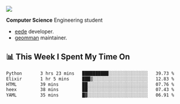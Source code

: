 ![](https://komarev.com/ghpvc/?username=brauliorivas&color=green)

**Computer Science** Engineering student

- [eede](https://github.com/key4hep/eede) developer.
- [geomman](https://www.freshports.org/sysutils/geomman) maintainer.

## 📊 This Week I Spent My Time On

<!--START_SECTION:waka-->

```txt
Python       3 hrs 23 mins   ██████████░░░░░░░░░░░░░░░   39.73 %
Elixir       1 hr 5 mins     ███▒░░░░░░░░░░░░░░░░░░░░░   12.83 %
HTML         39 mins         ██░░░░░░░░░░░░░░░░░░░░░░░   07.76 %
heex         38 mins         ██░░░░░░░░░░░░░░░░░░░░░░░   07.43 %
YAML         35 mins         █▓░░░░░░░░░░░░░░░░░░░░░░░   06.91 %
```

<!--END_SECTION:waka-->
